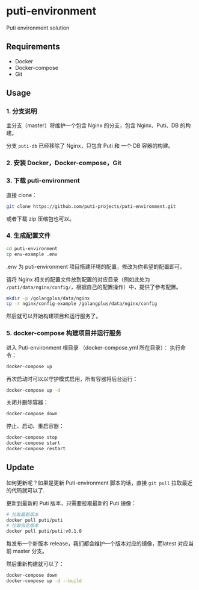 # puti-environment

Puti environment solution

## Requirements

- Docker
- Docker-compose
- Git

## Usage

### 1. 分支说明
主分支（master）将维护一个包含 Nginx 的分支，包含 Nginx、Puti、DB 的构建。

分支 `puti-db` 已经移除了 Nginx，只包含 Puti 和 一个 DB 容器的构建。


### 2. 安装 Docker，Docker-compose，Git

### 3. 下载 puti-environment

直接 clone：

```sh
git clone https://github.com/puti-projects/puti-environment.git
```

或者下载 zip 压缩包也可以。

### 4. 生成配置文件

```sh
cd puti-environment
cp env-example .env
```
.env 为 puti-environment 项目搭建环境的配置，修改为你希望的配置即可。

请将 Nginx 相关的配置文件放到配置的对应目录（例如此处为 `/puti/data/nginx/config/`，根据自己的配置操作）中，提供了参考配置。
```sh
mkdir -p /golangplus/data/nginx
cp -r nginx/config-example /golangplus/data/nginx/config
```

然后就可以开始构建项目和运行服务了。

### 5. docker-compose 构建项目并运行服务

进入 Puti-environment 根目录 （docker-compose.yml 所在目录）：
执行命令：

```sh
docker-compose up
```  

再次启动时可以以守护模式启用，所有容器将后台运行：  

```sh
docker-compose up -d
```

关闭并删除容器：

```sh
docker-compose down
```

停止、启动、重启容器：

```sh
docker-compose stop
docker-compose start
docker-compose restart
```

## Update

如何更新呢？如果是更新 Puti-environment 脚本的话，直接 `git pull` 拉取最近的代码就可以了.

更新到最新的 Puti 版本，只需要拉取最新的 Puti 镜像：

```sh
# 拉取最新版本
docker pull puti/puti
# 拉取指定版本
docker pull puti/puti:v0.1.0
```

每发布一个新版本 release，我们都会维护一个版本对应的镜像，而latest 对应当前 master 分支。

然后重新构建就可以了：

```sh
docker-compose down
docker-compose up -d --build
```
